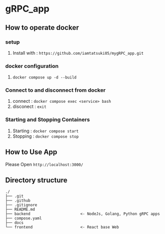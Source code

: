 # gRPC_app

## How to operate docker
### setup
1. Install with : `https://github.com/iamtatsuki05/mygRPC_app.git`
### docker configuration
1. `docker compose up -d --build`
### Connect to and disconnect from docker
1. connect : `docker compose exec <service> bash`
2. disconect : `exit`
### Starting and Stopping Containers
1. Starting : `docker compose start`
2. Stopping : `docker compose stop`

## How to Use App
Please Open `http://localhost:3000/`

## Directory structure
```text
./
├── .git
├── .github
├── .gitignore
├── README.md
├── backend                      <- NodeJs, Golang, Python gRPC apps
├── compose.yaml
├── docs
└── frontend                     <- React base Web
```
